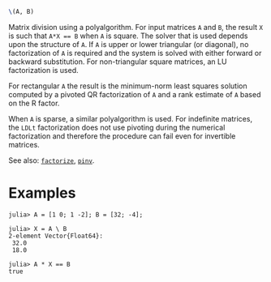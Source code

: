 ```julia
\(A, B)
```

Matrix division using a polyalgorithm. For input matrices `A` and `B`, the result `X` is such that `A*X == B` when `A` is square. The solver that is used depends upon the structure of `A`.  If `A` is upper or lower triangular (or diagonal), no factorization of `A` is required and the system is solved with either forward or backward substitution. For non-triangular square matrices, an LU factorization is used.

For rectangular `A` the result is the minimum-norm least squares solution computed by a pivoted QR factorization of `A` and a rank estimate of `A` based on the R factor.

When `A` is sparse, a similar polyalgorithm is used. For indefinite matrices, the `LDLt` factorization does not use pivoting during the numerical factorization and therefore the procedure can fail even for invertible matrices.

See also: [`factorize`](@ref), [`pinv`](@ref).

# Examples

```jldoctest
julia> A = [1 0; 1 -2]; B = [32; -4];

julia> X = A \ B
2-element Vector{Float64}:
 32.0
 18.0

julia> A * X == B
true
```
